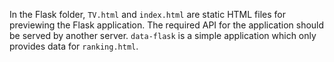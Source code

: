 In the Flask folder, `TV.html` and `index.html` are static HTML files for previewing the Flask application. The required API for the application should be served by another server. `data-flask` is a simple application which only provides data for `ranking.html`.